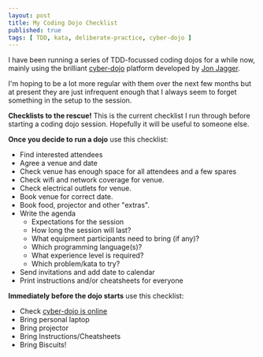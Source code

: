 ```yaml
---
layout: post
title: My Coding Dojo Checklist
published: true
tags: [ TDD, kata, deliberate-practice, cyber-dojo ]
---
```

I have been running a series of TDD-focussed coding dojos for a while now, 
mainly using the brilliant [cyber-dojo](http://www.cyber-dojo.com/) platform 
developed by [Jon Jagger](http://jonjagger.blogspot.com/p/cyber-dojo_2380.html).

I'm hoping to be a lot more regular with them over the next few months but 
at present they are just infrequent enough that I always seem to forget something 
in the setup to the session. 

**Checklists to the rescue!** This is the current checklist I run through 
before starting a coding dojo session. Hopefully it will be useful to someone 
else.

**Once you decide to run a dojo** use this checklist:

* Find interested attendees
* Agree a venue and date
* Check venue has enough space for all attendees and a few spares
* Check wifi and network coverage for venue.
* Check electrical outlets for venue.
* Book venue for correct date.
* Book food, projector and other "extras".
* Write the agenda
	- Expectations for the session
	- How long the session will last?
	- What equipment participants need to bring (if any)?
	- Which programming language(s)?
	- What experience level is required?
	- Which problem/kata to try?
* Send invitations and add date to calendar
* Print instructions and/or cheatsheets for everyone

**Immediately before the dojo starts** use this checklist:

* Check [cyber-dojo is online](http://www.cyber-dojo.com/)
* Bring personal laptop
* Bring projector
* Bring Instructions/Cheatsheets
* Bring Biscuits!





 




